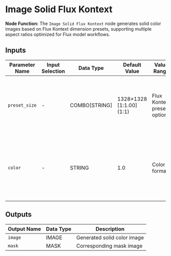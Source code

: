# Image Solid Flux Kontext

**Node Function:** The `Image Solid Flux Kontext` node generates solid color images based on Flux Kontext dimension presets, supporting multiple aspect ratios optimized for Flux model workflows.

## Inputs

| Parameter Name | Input Selection | Data Type | Default Value | Value Range | Description |
| -------------- | --------------- | --------- | ------------- | ----------- | ----------- |
| `preset_size` | - | COMBO[STRING] | 1328×1328 [1:1.00] (1:1) | Flux Kontext preset options | Preset size selection optimized for Flux model, includes ratios from 1:2.33 to 2.33:1 |
| `color` | - | STRING | 1.0 | Color formats | Image color, supports grayscale (0.0-1.0), hex (#RRGGBB), and RGB (R,G,B) formats |

## Outputs

| Output Name | Data Type | Description |
|-------------|-----------|-------------|
| `image` | IMAGE | Generated solid color image |
| `mask` | MASK | Corresponding mask image |